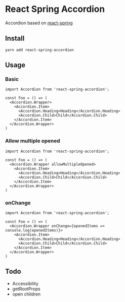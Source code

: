 # React Spring Accordion

Accordion based on [react-spring](https://github.com/react-spring/react-spring)

## Install

```
yarn add react-spring-accordion
```

## Usage

### Basic

```
import Accordion from 'react-spring-accordion';

const Foo = () => (
  <Accordion.Wrapper>
    <Accordion.Item>
      <Accordion.Heading>Heading</Accordion.Heading>
      <Accordion.Child>Child</Accordion.Child>
    </Accordion.Item>
  </Accordion.Wrapper>
)
```

### Allow multiple opened

```
import Accordion from 'react-spring-accordion';

const Foo = () => (
  <Accordion.Wrapper allowMultipleOpened>
    <Accordion.Item>
      <Accordion.Heading>Heading</Accordion.Heading>
      <Accordion.Child>Child</Accordion.Child>
    </Accordion.Item>
  </Accordion.Wrapper>
)
```

### onChange

```
import Accordion from 'react-spring-accordion';

const Foo = () => (
  <Accordion.Wrapper onChange={openedItems => console.log(openedItems)}>
    <Accordion.Item>
      <Accordion.Heading>Heading</Accordion.Heading>
      <Accordion.Child>Child</Accordion.Child>
    </Accordion.Item>
  </Accordion.Wrapper>
)
```

## Todo

- Accessibility
- getRootProps
- open children